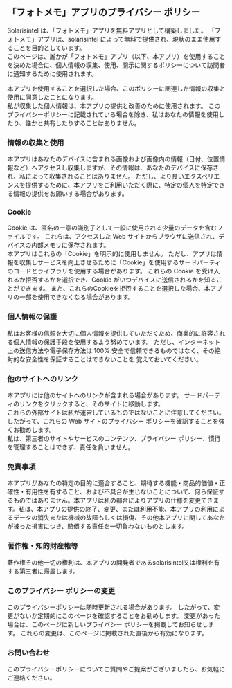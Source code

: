 ## 「フォトメモ」アプリのプライバシー ポリシー
Solarisintel は、「フォトメモ」アプリを無料アプリとして構築しました。
「フォトメモ」アプリは、solarisintel によって無料で提供され、現状のまま使用することを目的としています。  
このページは、誰かが「フォトメモ」アプリ（以下、本アプリ）を使用することを決めた場合に、個人情報の収集、使用、開示に関するポリシーについて訪問者に通知するために使用されます。  
  
本アプリを使用することを選択した場合、このポリシーに関連した情報の収集と使用に同意したことになります。  
私が収集した個人情報は、本アプリの提供と改善のために使用されます。 このプライバシーポリシーに記載されている場合を除き、私はあなたの情報を使用したり、誰かと共有したりすることはありません。  

### 情報の収集と使用
本アプリはあなたのデバイスに含まれる画像および画像内の情報（日付、位置情報など）へアクセスし収集しますが、その情報は、あなたのデバイスに保存され、私によって収集されることはありません。
ただし、より良いエクスペリエンスを提供するために、本アプリをご利用いただく際に、特定の個人を特定できる情報の提供をお願いする場合があります。 

###  Cookie
Cookie は、匿名の一意の識別子として一般に使用される少量のデータを含むファイルです。 これらは、アクセスした Web サイトからブラウザに送信され、デバイスの内部メモリに保存されます。  
本アプリはこれらの「Cookie」を明示的に使用しません。 ただし、アプリは情報を収集しサービスを向上させるために「Cookie」を使用するサードパーティのコードとライブラリを使用する場合があります。 これらの Cookie を受け入れるか拒否するかを選択でき、Cookie がいつデバイスに送信されるかを知ることができます。 また、これらのCookieを拒否することを選択した場合、本アプリの一部を使用できなくなる場合があります。

### 個人情報の保護 
私はお客様の信頼を大切に個人情報を提供していただくため、商業的に許容される個人情報の保護手段を使用するよう努めています。 
ただし、インターネット上の送信方法や電子保存方法は 100% 安全で信頼できるものではなく、その絶対的な安全性を保証することはできないことを
覚えておいてください。

### 他のサイトへのリンク
本アプリには他のサイトへのリンクが含まれる場合があります。 サードパーティのリンクをクリックすると、そのサイトに移動します。  
これらの外部サイトは私が運営しているものではないことに注意してください。   
したがって、これらの Web サイトのプライバシー ポリシーを確認することを強くお勧めします。  
私は、第三者のサイトやサービスのコンテンツ、プライバシー ポリシー、慣行を管理することはできず、責任を負いません。  

### 免責事項
本アプリがあなたの特定の目的に適合すること、期待する機能・商品的価値・正確性・有用性を有すること、および不具合が生じないことについて、何ら保証するものではありません。本アプリは私の都合によりアプリの仕様を変更できます。私は、本アプリの提供の終了、変更、または利用不能、本アプリの利用によるデータの消失または機械の故障もしくは損傷、その他本アプリに関してあなたが被った損害につき、賠償する責任を一切負わないものとします。

### 著作権・知的財産権等
著作権その他一切の権利は、本アプリの開発者であるsolarisintel又は権利を有する第三者に帰属します。

### このプライバシー ポリシーの変更  
このプライバシーポリシーは随時更新される場合があります。 したがって、変更がないか定期的にこのページを確認することをお勧めします。 変更があった場合は、このページに新しいプライバシー ポリシーを掲載してお知らせします。 これらの変更は、このページに掲載された直後から有効になります。 
  
### お問い合わせ
このプライバシーポリシーについてご質問やご提案がございましたら、お気軽にご連絡ください。
